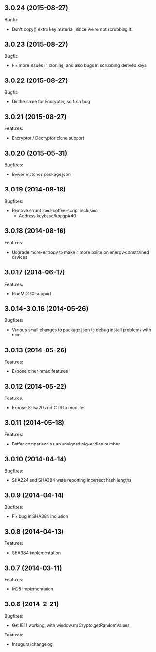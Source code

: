 ## 3.0.24 (2015-08-27)

Bugfix:
  - Don't copy() extra key material, since we're not scrubbing it.

## 3.0.23 (2015-08-27)

Bugfix:
  - Fix more issues in cloning, and also bugs in scrubbing derived keys

## 3.0.22 (2015-08-27)

Bugfix:
  - Do the same for Encryptor, so fix a bug

## 3.0.21 (2015-08-27)

Features:

  - Encryptor / Decryptor clone support

## 3.0.20 (2015-05-31)

Bugfixes:
  - Bower matches package.json

## 3.0.19 (2014-08-18)

Bugfixes:

  - Remove errant iced-coffee-script inclusion
     - Address keybase/kbpgp#40

## 3.0.18 (2014-08-16)

Features:

  - Upgrade more-entropy to make it more polite on energy-constrained devices

## 3.0.17 (2014-06-17)

Features:

  - RipeMD160 support

## 3.0.14-3.0.16 (2014-05-26)

Bugfixes:

  - Various small changes to package.json to debug install problems with npm
 

## 3.0.13 (2014-05-26)

Features:

  - Expose other hmac features

## 3.0.12 (2014-05-22)

Features:

  - Expose Salsa20 and CTR to modules

## 3.0.11 (2014-05-18)

Features:

   - Buffer comparison as an unsigned big-endian number

## 3.0.10 (2014-04-14)

Bugfixes:

  - SHA224 and SHA384 were reporting incorrect hash lengths 

## 3.0.9 (2014-04-14)

Bugfixes:

  - Fix bug in SHA384 inclusion

## 3.0.8 (2014-04-13)

Features:

  - SHA384 implementation

## 3.0.7 (2014-03-11)

Features:

  - MD5 implementation

## 3.0.6 (2014-2-21)

Bugfixes:

  - Get IE11 working, with window.msCrypto.getRandomValues

Features:

  - Inaugural changelog
